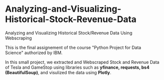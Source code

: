 # Analyzing-and-Visualizing-Historical-Stock-Revenue-Data
Analyzing and Visualizing Historical Stock/Revenue Data Using Webscraping

This is the final assignement of the course "Python Project for Data Science" authorized by IBM.

In this small project, we extracted and Webscraped Stock and Revenue Data of Tesla and GameStop using libraries such as **yfinance, requests, bs4 (BeautifulSoup)**, and visulized the data using **Plotly**.
